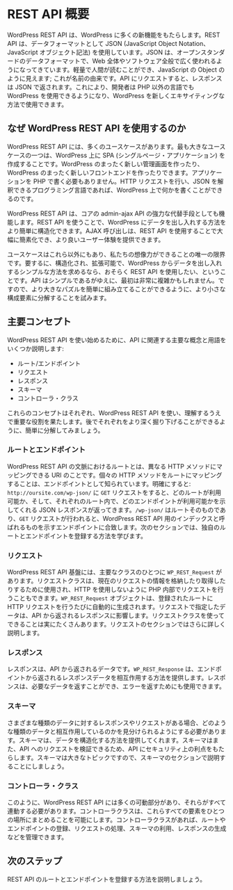 <!-- 
# REST API Overview
 -->
# REST API 概要

<!-- 
The WordPress REST API brings many new features to WordPress. The REST API uses JSON (JavaScript Object Notation) as its data format.  JSON is an open standard data format that is becoming more widely used across the web as a whole, and software in general.  It is light-weight and human readable, and looks like Objects do in JavaScript; hence the name.  When you make a request to the API, the response will be returned in JSON. This enables developers to use WordPress in languages beyond PHP, which in turn allows WordPress to be used in new and exciting ways.
 -->
WordPress REST API は、WordPress に多くの新機能をもたらします。REST API は、データフォーマットとして JSON (JavaScript Object Notation、JavaScript オブジェクト記法) を使用しています。JSON は、オープンスタンダードのデータフォーマットで、Web 全体やソフトウェア全般で広く使われるようになってきています。軽量で人間が読むことができ、JavaScript の Object のように見えます; これが名前の由来です。API にリクエストすると、レスポンスは JSON で返されます。これにより、開発者は PHP 以外の言語でも WordPress を使用できるようになり、WordPress を新しくエキサイティングな方法で使用できます。

<!-- 
## Why use the WordPress REST API
 -->
## なぜ WordPress REST API を使用するのか

<!-- 
There are many use cases for the WordPress REST API.  One of the largest use cases is creating Single Page Applications on top of WordPress.  You could create an entirely new admin experience for WordPress, or you could create an entirely new front end experience for WordPress.  You would not even have to write the applications in PHP.  Any programming language that can make HTTP requests and interpret JSON could be used to write something on WordPress.
 -->
WordPress REST API には、多くのユースケースがあります。最も大きなユースケースの一つは、WordPress 上に SPA (シングルページ・アプリケーション) を作成することです。WordPress のまったく新しい管理画面を作ったり、WordPress のまったく新しいフロントエンドを作ったりできます。アプリケーションを PHP で書く必要もありません。HTTP リクエストを行い、JSON を解釈できるプログラミング言語であれば、WordPress 上で何かを書くことができるのです。

<!-- 
The WordPress REST API can also serve as a strong replacement for the admin-ajax API in core.  By using the REST API, you can more easily structure the way you want to get data into and out of WordPress.  AJAX calls can be greatly simplified by using the REST API, enabling us to provide better user experiences in our work.
 -->
WordPress REST API は、コアの admin-ajax API の強力な代替手段としても機能します。REST API を使うことで、WordPress にデータを出し入れする方法をより簡単に構造化できます。AJAX 呼び出しは、REST API を使用することで大幅に簡素化でき、より良いユーザー体験を提供できます。

<!-- 
The use cases extend beyond these and really our imagination is the only limit to what can be done.  The bottom line is, if you want an structured, extensible, and simple way to get data in and out of WordPress, you probably want to use the REST API.  The API, for all of its simplicity, can be quite complex at first and we will attempt to break it down into smaller components so that we can easily piece together the larger puzzle.
 -->
ユースケースはこれら以外にもあり、私たちの想像力ができることの唯一の限界です。要するに、構造化され、拡張可能で、WordPress からデータを出し入れするシンプルな方法を求めるなら、おそらく REST API を使用したい、ということです。API はシンプルであるがゆえに、最初は非常に複雑かもしれません。ですので、より大きなパズルを簡単に組み立てることができるように、より小さな構成要素に分解することを試みます。

<!-- 
## Key Concepts
 -->
## 主要コンセプト

<!-- 
To get started with using the WordPress REST API we will break down some of the key concepts and terms associated with the API:
 -->
WordPress REST API を使い始めるために、API に関連する主要な概念と用語をいくつか説明します:

<!-- 
- Routes/Endpoints
- Requests
- Responses
- Schema
- Controller Classes
 -->
- ルート/エンドポイント
- リクエスト
- レスポンス
- スキーマ
- コントローラ・クラス

<!-- 
Each of these concepts play a crucial role in using and understanding the WordPress REST API.  Let’s briefly break them down so that we can later explore each in greater depth.
 -->
これらのコンセプトはそれぞれ、WordPress REST API を使い、理解するうえで重要な役割を果たします。後でそれぞれをより深く掘り下げることができるように、簡単に分解してみましょう。

<!-- 
### Routes & Endpoints
 -->
### ルートとエンドポイント

<!-- 
A route, in the context of the WordPress REST API, is a URI which can be mapped to different HTTP methods.  The mapping of an individual HTTP method to a route is known as an endpoint.  To clarify: If we make a `GET` request to `http://oursite.com/wp-json/`, we will get a JSON response showing us what routes are available, and within each route, what endpoints are available. `/wp-json/` Is a route itself and when a `GET` request is made it matches to the endpoint that displays what is known as the index for the WordPress REST API. We will learn how to register our own routes and endpoints in the following sections.
 -->
WordPress REST API の文脈におけるルートとは、異なる HTTP メソッドにマッピングできる URI のことです。個々の HTTP メソッドをルートにマッピングすることは、エンドポイントとして知られています。明確にすると: `http://oursite.com/wp-json/` に `GET` リクエストをすると、どのルートが利用可能か、そして、それぞれのルート内で、どのエンドポイントが利用可能かを示してくれる JSON レスポンスが返ってきます。`/wp-json/` はルートそのものであり、`GET` リクエストが行われると、WordPress REST API 用のインデックスと呼ばれるものを示すエンドポイントに合致します。次のセクションでは、独自のルートとエンドポイントを登録する方法を学びます。

<!-- 
### Requests
 -->
### リクエスト

<!-- 
In the WordPress REST API infrastructure one of the primary classes is `WP_REST_Request`. The request class is used to store and retrieve information for the current request, requests can also be made internally within PHP to avoid using HTTP. `WP_REST_Request` objects are automatically generated for you whenever you make an HTTP request to a registered route. The data specified in the request will have an impact on what response you get back out of the API. There are a lot of neat things that can be done using the request class. The request section will go into greater detail.
 -->
WordPress REST API 基盤には、主要なクラスのひとつに `WP_REST_Request` があります。リクエストクラスは、現在のリクエストの情報を格納したり取得したりするために使用され、HTTP を使用しないように PHP 内部でリクエストを行うこともできます。`WP_REST_Request` オブジェクトは、登録されたルートに HTTP リクエストを行うたびに自動的に生成されます。リクエストで指定したデータは、API から返されるレスポンスに影響します。リクエストクラスを使ってできることは実にたくさんあります。リクエストのセクションではさらに詳しく説明します。

<!-- 
### Responses
 -->
### レスポンス

<!-- 
Responses are the data you get back from the API. The `WP_REST_Response` provides a way to interact with the response data returned by endpoints. Responses can return the desired data, and they can also be used to return errors.
 -->
レスポンスは、API から返されるデータです。`WP_REST_Response` は、エンドポイントから返されるレスポンスデータを相互作用する方法を提供します。レスポンスは、必要なデータを返すことができ、エラーを返すためにも使用できます。

<!-- 
### Schema
 -->
### スキーマ

<!-- 
When we have responses and requests of different kinds of data, we need to be able to tell what type of data we are interacting with. Schema provides us a way to structure our data. Schema also provides security benefits for the API as it enables us to validate requests being made to the API. Schema is a large topic and we will get into that in the schema section.
 -->
さまざまな種類のデータに対するレスポンスやリクエストがある場合、どのような種類のデータと相互作用しているのかを見分けられるようにする必要があります。スキーマは、データを構造化する方法を提供してくれます。スキーマはまた、API へのリクエストを検証できるため、API にセキュリティ上の利点をもたらします。スキーマは大きなトピックですので、スキーマのセクションで説明することにしましょう。

<!-- 
### Controller Classes
 -->
### コントローラ・クラス

<!-- 
As you can see the WordPress REST API has a lot of moving parts that all need to work together. Controller classes enable us to bring all of these elements together in a single place. With a controller class we will be able to manage the registering of routes & endpoints, handle requests, utilize schema, and generate responses.
 -->
このように、WordPress REST API には多くの可動部分があり、それらがすべて連動する必要があります。コントローラクラスは、これらすべての要素をひとつの場所にまとめることを可能にします。コントローラクラスがあれば、ルートやエンドポイントの登録、リクエストの処理、スキーマの利用、レスポンスの生成などを管理できます。

<!-- 
## Next Steps
 -->
## 次のステップ

<!-- 
Let’s dive into how to register routes and endpoints for the REST API.
 -->
REST API のルートとエンドポイントを登録する方法を説明しましょう。